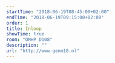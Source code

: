```yaml
---
startTime: "2018-06-19T08:45:00+02:00"
endTime: "2018-06-19T09:15:00+02:00"
order: 1
title: Inloop
showTime: true
room: "OMHP D108"
description: ""
url: "http://www.genm18.nl"
---
```

